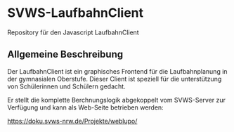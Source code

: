 # SVWS-LaufbahnClient

Repository für den Javascript LaufbahnClient

## Allgemeine Beschreibung

Der LaufbahnClient ist ein graphisches Frontend für die Laufbahnplanung in der gymnasialen Oberstufe.
Dieser Client ist speziell für die unterstützung von Schülerinnen und Schülern gedacht.

Er stellt die komplette Berchnungslogik abgekoppelt vom SVWS-Server zur Verfügung und kann als Web-Seite betrieben werden:

https://doku.svws-nrw.de/Projekte/weblupo/
